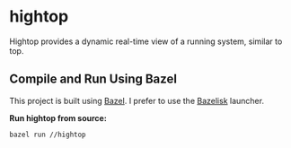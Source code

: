# hightop

Hightop provides a dynamic real-time view of a running system, similar to top.

## Compile and Run Using Bazel

This project is built using [Bazel][1]. I prefer to use the [Bazelisk][2] launcher.

**Run hightop from source:**

```bash
bazel run //hightop
```

[1]: https://bazel.build "The Bazel build system"
[2]: https://github.com/bazelbuild/bazelisk "Bazelisk: A user-friendly launcher for Bazel."